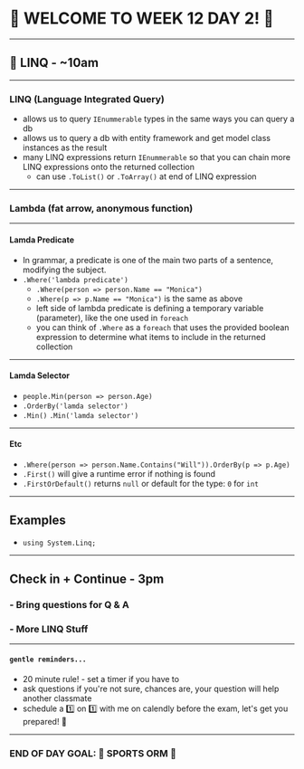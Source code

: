 # :tada: WELCOME TO WEEK 12 DAY 2! :tada:

---

## :school_satchel: LINQ - ~10am

---

### LINQ (Language Integrated Query)

- allows us to query `IEnummerable` types in the same ways you can query a db
- allows us to query a db with entity framework and get model class instances as the result
- many LINQ expressions return `IEnummerable` so that you can chain more LINQ expressions onto the returned collection
  - can use `.ToList()` or `.ToArray()` at end of LINQ expression

---

### Lambda (fat arrow, anonymous function)

---

#### Lamda Predicate

- In grammar, a predicate is one of the main two parts of a sentence, modifying the subject.
- `.Where('lambda predicate')`
  - `.Where(person => person.Name == "Monica")`
  - `.Where(p => p.Name == "Monica")` is the same as above
  - left side of lambda predicate is defining a temporary variable (parameter), like the one used in `foreach`
  - you can think of `.Where` as a `foreach` that uses the provided boolean expression to determine what items to include in the returned collection

---

#### Lamda Selector

- `people.Min(person => person.Age)`
- `.OrderBy('lamda selector')`
- `.Min()` `.Min('lamda selector')`

---

#### Etc

- `.Where(person => person.Name.Contains("Will")).OrderBy(p => p.Age)`
- `.First()` will give a runtime error if nothing is found
- `.FirstOrDefault()` returns `null` or default for the type: `0` for `int`

---

## Examples

- `using System.Linq;`

---

## Check in + Continue - 3pm

### - Bring questions for Q & A

### - More LINQ Stuff

---

#### `gentle reminders...`

- 20 minute rule! - set a timer if you have to
- ask questions if you're not sure, chances are, your question will help another classmate
- schedule a :one: on :one: with me on calendly before the exam, let's get you prepared! :muscle:

---

### END OF DAY GOAL: :sparkler: SPORTS ORM :sparkler:
